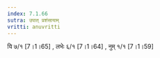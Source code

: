 ```yaml
---
index: 7.1.66
sutra: उपात्‌ प्रशंसायाम्
vritti: anuvritti
---
```


यि ७/१ [7।1।65] , लभेः ६/१ [7।1।64] ,  नुम् १/१ [7।1।59]